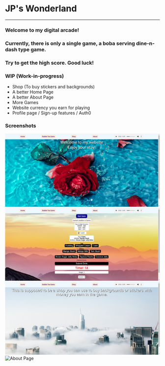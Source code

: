 # JP's Wonderland

---

### Welcome to my digital arcade!
### Currently, there is only a single game, a boba serving dine-n-dash type game.
### Try to get the high score. Good luck!

### WIP (Work-in-progress)
- Shop (To buy stickers and backgrounds)
- A better Home Page
- A better About Page
- More Games
- Website currency you earn for playing
- Profile page / Sign-up features / Auth0

### Screenshots
![Home Page](screenshots/ss1.png)
![Boba Game](screenshots/ss2.png)
![Shop Page](screenshots/ss3.png)
![About Page](screenshots/ss4.png)